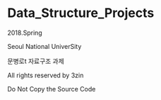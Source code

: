 # Data_Structure_Projects

2018.Spring

Seoul National UniverSity

문병로t 자료구조 과제



All rights reserved by 3zin

Do Not Copy the Source Code
